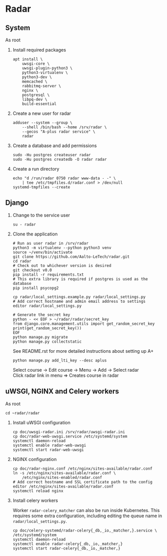 # Radar

## System

As root

 1. Install required packages

    ```shell
    apt install \
        uwsgi-core \
        uwsgi-plugin-python3 \
        python3-virtualenv \
        python3-dev \
        memcached \
        rabbitmq-server \
        nginx \
        postgresql \
        libpq-dev \
        build-essential
    ```

 2. Create a new user for radar

    ```shell
    adduser --system --group \
        --shell /bin/bash --home /srv/radar \
        --gecos "A-plus radar service" \
        radar
    ```

 3. Create a database and add permissions

    ```shell
    sudo -Hu postgres createuser radar
    sudo -Hu postgres createdb -O radar radar
    ```

 4. Create a run directory

    ```shell
    echo "d /run/radar 0750 radar www-data - -" \
        | tee /etc/tmpfiles.d/radar.conf > /dev/null
    systemd-tmpfiles --create
    ```

## Django

 1. Change to the service user

    ```shell
    su - radar
    ```

 2. Clone the application

    ```shell
    # Run as user radar in /srv/radar
    python3 -m virtualenv --python python3 venv
    source ~/venv/bin/activate
    git clone https://github.com/Aalto-LeTech/radar.git
    cd radar
    # Check out to whichever version is desired
    git checkout v0.0
    pip install -r requirements.txt
    # This extra library is required if postgres is used as the database
    pip install psycopg2

    cp radar/local_settings.example.py radar/local_settings.py
    # Add correct hostname and admin email address to settings
    editor radar/local_settings.py

    # Generate the secret key
    python - << EOF > ~/radar/radar/secret_key
    from django.core.management.utils import get_random_secret_key
    print(get_random_secret_key())
    EOF
    python manage.py migrate
    python manage.py collectstatic
    ```

    See README.rst for more detailed instructions about setting up A+

    ```shell
    python manage.py add_lti_key --desc aplus
    ```

    Select course -> Edit course -> Menu -> Add -> Select radar  
    Click radar link in menu => Creates course in radar

## uWSGI, NGINX and Celery workers

As root

```shell
cd ~radar/radar
```

 1. Install uWSGI configuration

    ```shell
    cp doc/uwsgi-radar.ini /srv/radar/uwsgi-radar.ini
    cp doc/radar-web-uwsgi.service /etc/systemd/system
    systemctl daemon-reload
    systemctl enable radar-web-uwsgi
    systemctl start radar-web-uwsgi
    ```

 2. NGINX configuration

    ```shell
    cp doc/radar-nginx.conf /etc/nginx/sites-available/radar.conf
    ln -s /etc/nginx/sites-available/radar.conf \
        /etc/nginx/sites-enabled/radar.conf
    # Add correct hostname and SSL certificate path to the config
    editor /etc/nginx/sites-available/radar.conf
    systemctl reload nginx
    ```

 3. Install celery workers

    Worker `radar-celery_matcher` can also be run inside Kubernetes. This
    requires some extra configuration, including editing the queue name in
    `radar/local_settings.py`.

    ```shell
    cp doc/celery-systemd/radar-celery{_db,_io,_matcher,}.service \
    /etc/systemd/system
    systemctl daemon-reload
    systemctl enable radar-celery{_db,_io,_matcher,}
    systemctl start radar-celery{_db,_io,_matcher,}
    ```
